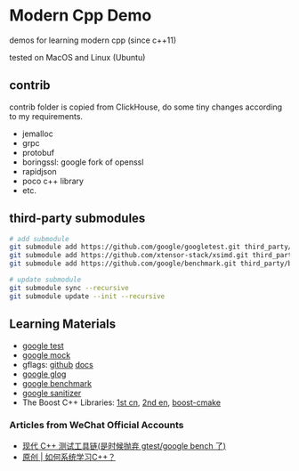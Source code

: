 Modern Cpp Demo
========

demos for learning modern cpp (since c++11)

tested on MacOS and Linux (Ubuntu)

## contrib

contrib folder is copied from ClickHouse, do some tiny changes according to my requirements.
* jemalloc
* grpc
* protobuf
* boringssl: google fork of openssl
* rapidjson
* poco c++ library
* etc.

## third-party submodules

``` bash
# add submodule
git submodule add https://github.com/google/googletest.git third_party/googletest
git submodule add https://github.com/xtensor-stack/xsimd.git third_party/xsimd
git submodule add https://github.com/google/benchmark.git third_party/benchmark
```

``` bash
# update submodule
git submodule sync --recursive
git submodule update --init --recursive
```

## Learning Materials

* [google test](http://google.github.io/googletest/primer.html)
* [google mock](http://google.github.io/googletest/gmock_for_dummies.html)
* gflags: [github](https://github.com/gflags/gflags) [docs](https://gflags.github.io/gflags/)
* [google glog](https://github.com/google/glog)
* [google benchmark](https://github.com/google/benchmark)
* [google sanitizer](https://github.com/google/sanitizers/wiki/AddressSanitizer)
* The Boost C++ Libraries: [1st cn](http://zh.highscore.de/cpp/boost/), [2nd en](https://theboostcpplibraries.com/), [boost-cmake](https://github.com/Orphis/boost-cmake)

### Articles from WeChat Official Accounts
* [现代 C++ 测试工具链(是时候抛弃 gtest/google bench 了)](https://mp.weixin.qq.com/s/HPs4RMKAoeSfG1qZkS8h3Q)
* [原创 | 如何系统学习C++？](https://mp.weixin.qq.com/s/WW_X12bTm94iaCgWBgYtJw)
